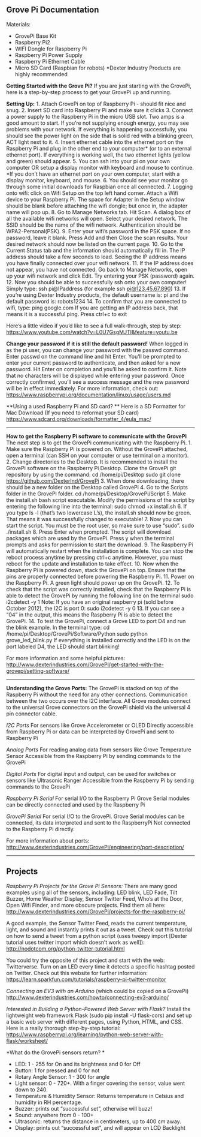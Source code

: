 Grove Pi Documentation
----------------------

Materials:
- GrovePi Base Kit
- Raspberry Pi2
- WIFI Dongle for Raspberry Pi
- Raspberry Pi Power Supply
- Raspberry Pi Ethernet Cable
- Micro SD Card (Raspbian for robots)
*Dexter Industry Products are highly recommended

**Getting Started with the Grove Pi?**
If you are just starting with the GrovePi, here is a step-by-step process to get your GrovePi up and running. 

**Setting Up:**
        1. Attach GrovePi on top of Raspberry Pi - should fit nice and snug.
        2. Insert SD card into Raspberry Pi and make sure it clicks
        3. Connect a power supply to the Raspberry Pi in the micro USB slot. Two amps is a good amount to start. If you’re not supplying enough energy, you may see problems with your network. If everything is happening successfully, you should see the power light on the side that is solid red with a blinking green, ACT light next to it.
        4. Insert ethernet cable into the ethernet port on the Raspberry Pi and plug in the other end to your computer* (or to an external ethernet port). If everything is working well, the two ethernet lights (yellow and green) should appear.
        5. You can ssh into your pi on your own computer OR setup a display monitor with keyboard and mouse to continue. *If you don’t have an ethernet port on your own computer, start with a display monitor, keyboard, and mouse.
        6. You should see your monitor go through some initial downloads for Raspbian once all connected.
        7. Logging onto wifi: click on Wifi Setup on the top left hand corner. Attach a Wifi device to your Raspberry Pi. The space for Adapter in the Setup window should be blank before attaching the wifi dongle; but once in, the adapter name will pop up.
        8. Go to Manage Networks tab. Hit Scan. A dialog box of all the available wifi networks will open. Select your desired network. The SSID should be the name of the wifi network. Authentication should be WPA2-Personal(PSK). 
        9. Enter your wifi’s password in the PSK space. If no password, leave it blank. Press Add and then Close the scan results. Your desired network should now be listed on the current page.
        10. Go to the Current Status tab and the information should automatically fill in. The IP address should take a few seconds to load. Seeing the IP address means you have finally connected over your wifi network. 
        11. If the IP address does not appear, you have not connected. Go back to Manage Networks, open up your wifi network and click Edit. Try entering your PSK (password) again. 
        12. Now you should be able to successfully ssh onto your own computer! Simply type: ssh pi@IPaddress (for example ssh pi@123.45.67.890)
        13. If you’re using Dexter Industry products, the default username is: pi and the default password is: robots1234
        14. To confirm that you are connected to wifi, type: ping google.com If you are getting an IP address back, that means it is a successful ping. Press ctrl+c to exit 

Here’s a little video if you’d like to see a full walk-through, step by step:
https://www.youtube.com/watch?v=L0U7GsgMJTI&feature=youtu.be

**Change your password if it is still the default password!**
When logged in as the pi user, you can change your password with the passwd command. Enter passwd on the command line and hit Enter. You’ll be prompted to enter your current password to authenticate, and then asked for a new password. Hit Enter on completion and you’ll be asked to confirm it. Note that no characters will be displayed while entering your password. Once correctly confirmed, you’ll see a success message and the new password will be in effect immediately. For more information, check out: https://www.raspberrypi.org/documentation/linux/usage/users.md

**Using a used Raspberry Pi and SD card? **
Here is a SD Formatter for Mac Download (If you need to reformat your SD card) 
https://www.sdcard.org/downloads/formatter_4/eula_mac/

-------------
**How to get the Raspberry Pi software to communicate with the GrovePi**
The next step is to get the GrovePi communicating with the Raspberry Pi. 
        1. Make sure the Raspberry Pi is powered on. Without the GrovePi attached, open a terminal (can SSH on your computer or use terminal on a monitor).
        2. Change directories to the Desktop. It is recommended to install the GrovePi software on the Raspberry Pi Desktop. Clone the GrovePi git repository by using the command: 
            cd /home/pi/Desktop
            sudo git clone https://github.com/DexterInd/GrovePi
        3. When done downloading, there should be a new folder on the Desktop called GrovePi
        4. Go to the Scripts folder in the GrovePi folder.
            cd /home/pi/Desktop/GrovePi/Script
        5. Make the install.sh bash script executable. Modify the permissions of the script by entering the following line into the terminal:
            sudo chmod +x install.sh
        6. If you type ls -l (that’s two lowercase L’s), the install.sh should now be green. That means it was successfully changed to executable!
        7. Now you can start the script. You must be the root user, so make sure to use “sudo”.
            sudo ./install.sh
        8. Press Enter when prompted. The script will download packages which are used by the GrovePi. Press y when the terminal prompts and asks for permission to start the download.
        9. The Raspberry Pi will automatically restart when the installation is complete. You can stop the reboot process anytime by pressing ctrl+c anytime. However, you must reboot for the update and installation to take effect.
        10. Now when the Raspberry Pi is powered down, stack the GrovePi on top. Ensure that the pins are properly connected before powering the Raspberry Pi.
        11. Power on the Raspberry Pi. A green light should power up on the GrovePi.
        12. To check that the script was correctly installed, check that the Raspberry Pi is able to detect the GrovePi by running the following line on the terminal
            sudo i2cdetect -y 1
            Note: If you have an original raspberry pi (sold before October 2012), the I2C is port 0: sudo i2cdetect -y 0
        13. If you can see a “04” in the output, this means the Raspberry Pi is able to detect the GrovePi.
        14. To test the GrovePi, connect a Grove LED to port D4 and run the blink example. In the terminal type:
            cd /home/pi/Desktop/GrovePi/Software/Python
            sudo python grove_led_blink.py
        If everything is installed correctly and the LED is on the port labeled D4, the LED should start blinking!

For more information and some helpful pictures:
http://www.dexterindustries.com/GrovePi/get-started-with-the-grovepi/setting-software/

---------------------------
**Understanding the Grove Ports:**
The GrovePi is stacked on top of the Raspberry Pi without the need for any other connections. Communication between the two occurs over the I2C interface. All Grove modules connect to the universal Grove connectors on the GrovePi shield via the universal 4 pin connector cable.

*I2C Ports* 
For sensors like Grove Accelerometer or OLED
Directly accessible from Raspberry Pi or data can be interpreted by GrovePi and sent to Raspberry Pi

*Analog Ports*
For reading analog data from sensors like Grove Temperature Sensor
Accessible from the Raspberry Pi by sending commands to the GrovePi

*Digital Ports* 
For digital input and output, can be used for switches or sensors like Ultrasonic Ranger
Accessible from the Raspberry Pi by sending commands to the GrovePi

*Raspberry Pi Serial*
For serial I/O to the Raspberry Pi
Grove Serial modules can be directly connected and used by the Raspberry Pi

*GrovePi Serial*
For serial I/O to the GrovePi. Grove Serial modules can be connected, its data interpreted and sent to the RaspberryPi
Not connected to the Raspberry Pi directly.

For more information about ports: http://www.dexterindustries.com/GrovePi/engineering/port-description/

-----------
**Projects**
-----------
*Raspberry Pi Projects for the Grove Pi Sensors:*
There are many good examples using all of the sensors, including: LED blink, LED Fade, Tilt Buzzer, Home Weather Display, Sensor Twitter Feed, Who’s at the Door, Open Wifi Finder, and more obscure projects. 
Find them all here: http://www.dexterindustries.com/GrovePi/projects-for-the-raspberry-pi/

A good example, the Sensor Twitter Feed, reads the current temperature, light, and sound and instantly prints it out as a tweet. Check out this tutorial on how to send a tweet from a python script (uses tweepy import [Dexter tutorial uses twitter import which doesn’t work as well]):
http://nodotcom.org/python-twitter-tutorial.html

You could try the opposite of this project and start with the web: Twitterverse. Turn on an LED every time it detects a specific hashtag posted on Twitter. Check out this website for further information: https://learn.sparkfun.com/tutorials/raspberry-pi-twitter-monitor
 
*Connecting an EV3 with an Arduino* (which could be copied on a GrovePi)
http://www.dexterindustries.com/howto/connecting-ev3-arduino/

*Interested in Building a Python-Powered Web Server with Flask?*
Install the lightweight web framework Flask (sudo pip install -U flask-cors) and set up a basic web server with different pages, using Python, HTML, and CSS. Here is a really thorough step-by-step tutorial: https://www.raspberrypi.org/learning/python-web-server-with-flask/worksheet/

*What do the GrovePi sensors return? *
- LED: 1 - 255 for On and its brightness and 0 for Off
- Button: 1 for pressed and 0 for not
- Rotary Angle Sensor: 1 - 300 for angle
- Light sensor: 0 - 720+. With a finger covering the sensor, value went down to 240. 
- Temperature & Humidity Sensor: Returns temperature in Celsius and humidity in RH percentage.
- Buzzer: prints out “successful set”, otherwise will buzz!
- Sound: anywhere from 0 - 100+
- Ultrasonic: returns the distance in centimeters, up to 400 cm away.
- Display: prints out “successful set”, and will appear on LCD Backlight

